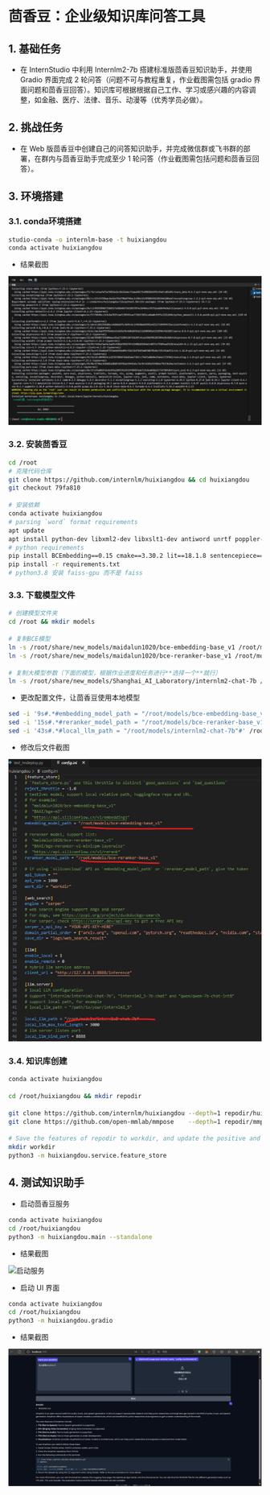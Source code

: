 # 茴香豆：企业级知识库问答工具

<!-- 进度：无 -->

## 1. 基础任务

- 在 InternStudio 中利用 Internlm2-7b 搭建标准版茴香豆知识助手，并使用 Gradio 界面完成 2 轮问答（问题不可与教程重复，作业截图需包括 gradio 界面问题和茴香豆回答）。知识库可根据根据自己工作、学习或感兴趣的内容调整，如金融、医疗、法律、音乐、动漫等（优秀学员必做）。

## 2. 挑战任务

- 在 Web 版茴香豆中创建自己的问答知识助手，并完成微信群或飞书群的部署，在群内与茴香豆助手完成至少 1 轮问答（作业截图需包括问题和茴香豆回答）。

## 3. 环境搭建

### 3.1. conda环境搭建

```bash
studio-conda -o internlm-base -t huixiangdou
conda activate huixiangdou
```

- 结果截图

![环境搭建](./images/task5-环境搭建.png)

### 3.2. 安装茴香豆

```bash
cd /root
# 克隆代码仓库
git clone https://github.com/internlm/huixiangdou && cd huixiangdou
git checkout 79fa810

# 安装依赖
conda activate huixiangdou
# parsing `word` format requirements
apt update
apt install python-dev libxml2-dev libxslt1-dev antiword unrtf poppler-utils pstotext tesseract-ocr flac ffmpeg lame libmad0 libsox-fmt-mp3 sox libjpeg-dev swig libpulse-dev
# python requirements
pip install BCEmbedding==0.15 cmake==3.30.2 lit==18.1.8 sentencepiece==0.2.0 protobuf==5.27.3 accelerate==0.33.0
pip install -r requirements.txt
# python3.8 安装 faiss-gpu 而不是 faiss
```

### 3.3. 下载模型文件

```bash
# 创建模型文件夹
cd /root && mkdir models

# 复制BCE模型
ln -s /root/share/new_models/maidalun1020/bce-embedding-base_v1 /root/models/bce-embedding-base_v1
ln -s /root/share/new_models/maidalun1020/bce-reranker-base_v1 /root/models/bce-reranker-base_v1

# 复制大模型参数（下面的模型，根据作业进度和任务进行**选择一个**就行）
ln -s /root/share/new_models/Shanghai_AI_Laboratory/internlm2-chat-7b /root/models/internlm2-chat-7b
```

- 更改配置文件，让茴香豆使用本地模型

```bash
sed -i '9s#.*#embedding_model_path = "/root/models/bce-embedding-base_v1"#' /root/huixiangdou/config.ini
sed -i '15s#.*#reranker_model_path = "/root/models/bce-reranker-base_v1"#' /root/huixiangdou/config.ini
sed -i '43s#.*#local_llm_path = "/root/models/internlm2-chat-7b"#' /root/huixiangdou/config.ini
```

- 修改后文件截图

![配置文件](./images/task5-配置文件.png)

### 3.4. 知识库创建

```bash
conda activate huixiangdou

cd /root/huixiangdou && mkdir repodir

git clone https://github.com/internlm/huixiangdou --depth=1 repodir/huixiangdou
git clone https://github.com/open-mmlab/mmpose    --depth=1 repodir/mmpose

# Save the features of repodir to workdir, and update the positive and negative example thresholds into `config.ini`
mkdir workdir
python3 -m huixiangdou.service.feature_store
```

## 4. 测试知识助手

- 启动茴香豆服务

```bash
conda activate huixiangdou
cd /root/huixiangdou
python3 -m huixiangdou.main --standalone
```

- 结果截图

![启动服务](./images/task5-启动服务.png)

- 启动 UI 界面

```bash
conda activate huixiangdou
cd /root/huixiangdou
python3 -m huixiangdou.gradio
```

- 结果截图

![启动界面](./images/task5-启动界面.png)
